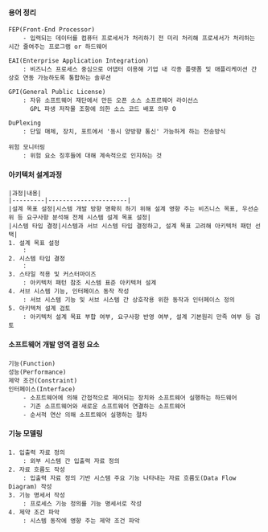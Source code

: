 #### 용어 정리
    FEP(Front-End Processor)
        - 입력되는 데이터를 컴퓨터 프로세서가 처리하기 전 미리 처리해 프로세서가 처리하는 시간 줄여주는 프로그램 or 하드웨어

    EAI(Enterprise Application Integration)
        : 비즈니스 프로세스 중심으로 어댑터 이용해 기업 내 각종 플랫폼 및 애플리케이션 간 상호 연동 가능하도록 통합하는 솔루션

    GPI(General Public License)
        : 자유 소프트웨어 재단에서 만든 오픈 소스 소프르웨어 라이선스
          GPL 파생 저작물 조항에 의한 소스 코드 배포 의무 O

    DuPlexing
        : 단일 매체, 장치, 포트에서 '동시 양방향 통신' 가능하게 하는 전송방식

    위험 모니터링
        : 위험 요소 징후들에 대해 계속적으로 인지하는 것

#### 아키텍처 설계과정
    |과정|내용|
    |---------|----------------------|
    |설계 목표 설정|시스템 개발 방향 명확히 하기 위해 설계 영향 주는 비즈니스 목표, 우선순위 등 요구사항 분석해 전체 시스템 설계 목표 설정|
    |시스템 타입 결정|시스템과 서브 시스템 타입 결정하고, 설계 목표 고려해 아키텍처 패턴 선택|
    1. 설계 목표 설정
        : 
    2. 시스템 타입 결정
        : 
    3. 스타일 적용 및 커스터마이즈
        : 아키텍처 패턴 참조 시스템 표준 아키텍처 설계
    4. 서브 시스템 기능, 인터페이스 동작 작성
        : 서브 시스템 기능 및 서브 시스템 간 상호작용 위한 동작과 인터페이스 정의
    5. 아키텍처 설계 검토
        : 아키텍처 설계 목표 부합 여부, 요구사항 반영 여부, 설계 기본원리 만족 여부 등 검토


#### 소프트웨어 개발 영역 결정 요소
    기능(Function)
    성능(Performance)
    제약 조건(Constraint)
    인터페이스(Interface)
        - 소프트웨어에 의해 간접적으로 제어되는 장치와 소프트웨어 실행하는 하드웨어
        - 기존 소프트웨어와 새로운 소프트웨어 연결하는 소프트웨어
        - 순서적 연산 의해 소프트웨어 실행하는 절차


#### 기능 모델링
    1. 입출력 자료 정의
        : 외부 시스템 간 입출력 자료 정의
    2. 자료 흐름도 작성
        : 입출력 자료 정의 기반 시스템 주요 기능 나타내는 자료 흐름도(Data Flow Diagram) 작성
    3. 기능 명세서 작성
        : 프로세스 기능 정의를 기능 명세서로 작성
    4. 제약 조건 파악
        : 시스템 동작에 영향 주는 제약 조건 파악


